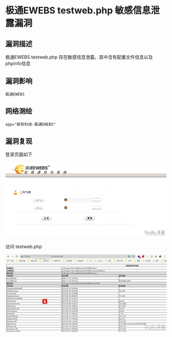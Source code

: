 # 极通EWEBS testweb.php 敏感信息泄露漏洞

## 漏洞描述

极通EWEBS testweb.php 存在敏感信息泄露，其中含有配置文件信息以及phpinfo信息

## 漏洞影响

```
极通EWEBS
```

## 网络测绘

```
app="新软科技-极通EWEBS"
```

## 漏洞复现



登录页面如下



![](./images/202202101938494.png)

访问 testweb.php



![](./images/202202101939393.png)